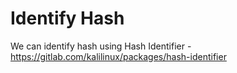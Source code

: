 # Identify Hash
We can identify hash using Hash Identifier - https://gitlab.com/kalilinux/packages/hash-identifier
